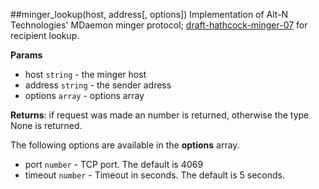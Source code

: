 ##minger_lookup(host, address[, options])
Implementation of Alt-N Technologies' MDaemon minger protocol; [draft-hathcock-minger-07](https://tools.ietf.org/html/draft-hathcock-minger-06) for recipient lookup.

**Params**

- host `string` - the minger host
- address `string` - the sender adress
- options `array` - options array

**Returns**: if request was made an number is returned, otherwise the type None is returned.

The following options are available in the **options** array.

- port `number` - TCP port. The default is 4069
- timeout `number` - Timeout in seconds. The default is 5 seconds.

